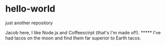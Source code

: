 # hello-world
just another repository

Jacob here, I like Node.js and Coffeescirpt (that's I'm made of!). *****
I've had tacos on the moon and find them far superior to Earth tacos.
